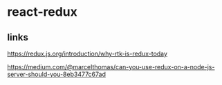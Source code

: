 # react-redux

## links

<https://redux.js.org/introduction/why-rtk-is-redux-today>

<https://medium.com/@marcelthomas/can-you-use-redux-on-a-node-js-server-should-you-8eb3477c67ad>
